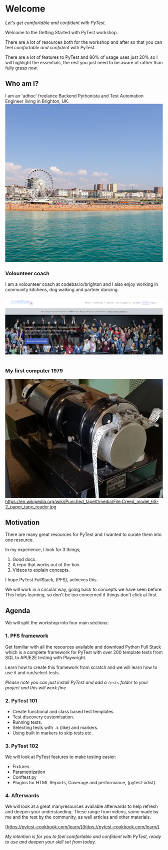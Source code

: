 # Welcome

*Let's get comfortable and confident with PyTest.*

Welcome to the Getting Started with PyTest workshop.

There are a lot of resources both for the workshop and after so that you can feel *comfortable and confident* with PyTest.

There are a lot of features to PyTest and 80% of usage uses just 20% so I will highlight the essentials, the rest you just need to be aware of rather than fully grasp *now*.

## Who am I?

I am an 'adhoc' freelance Backend Pythonista and Test Automation Engineer living in Brighton, UK.
![brighton](../images/workshop/brighton.jpg)

### Volounteer coach

I am a volounteer coach at codebar.io/brighton and I also enjoy working in community kitchens, dog walking and partner dancing.

![codebar](../images/workshop/codebar.png)

### My first computer 1979

![tape](../images/workshop/paper-tape.jpg)
https://en.wikipedia.org/wiki/Punched_tape#/media/File:Creed_model_6S-2_paper_tape_reader.jpg

## Motivation

There are many great resources for PyTest and I wanted to curate them into one resource.

In my experience, I look for 3 things;

1. Good docs.
2. A repo that works out of the box.
3. Videos to explain concepts.

I hope PyTest FullStack, (PFS), achieves this.

We will work in a circular way, going back to concepts we have seen before. This helps learning, so don't be too concerned if things don't click at first.

## Agenda

We will split the workshop into four main sections:

### 1. PFS framework

Get familiar with all the resources available and download Python Full Stack which is a complete framework for PyTest with over 200 template tests from SQL to API/E2E testing with Playwright. 

Learn how to create this framework from scratch and we will learn how to use it and run/select tests.

*Please note you can just install PyTest and add a `tests` folder to your project and this will work fine.*

### 2. PyTest 101

- Create functional and class based test templates.
- Test discovery customisation.
- Running tests.
- Selecting tests with `-k` (like) and markers.
- Using built in markers to skip tests etc.


### 3. PyTest 102

We will look at PyTest features to make testing easier:

- Fixtures
- Parametrization
- Conftest.py
- Plugins for HTML Reports, Coverage and performance, (pytest-xdist).

### 4. Afterwards

We will look at a great manyresources available afterwards to help refresh and deepen your understanding. These range from videos, some made by me and the rest by the community, as well articles and other materials.

[https://pytest-cookbook.com/learn/](https://pytest-cookbook.com/learn/).

*My intention is for you to feel comfortable and confident with PyTest, ready to use and deepen your skill set from today.*



<br>


